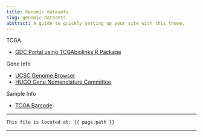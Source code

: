 ```yaml
---
title: Genomic datasets
slug: genomic-datasets
abstract: A guide to quickly setting up your site with this theme.
---
```


TCGA
- [GDC Portal using TCGAbiolinks R Package](https://www.youtube.com/watch?v=UWXv9dUpxNE&ab_channel=Bioinformagician)

Gene Info
- [UCSC Genome Browser](https://genome.ucsc.edu/)
- [HUGO Gene Nomenclature Committee](https://www.genenames.org/)

Sample Info
- [TCGA Barcode](https://docs.gdc.cancer.gov/Encyclopedia/pages/TCGA_Barcode/)

---
```
This file is located at: {{ page.path }}
```
---
    
